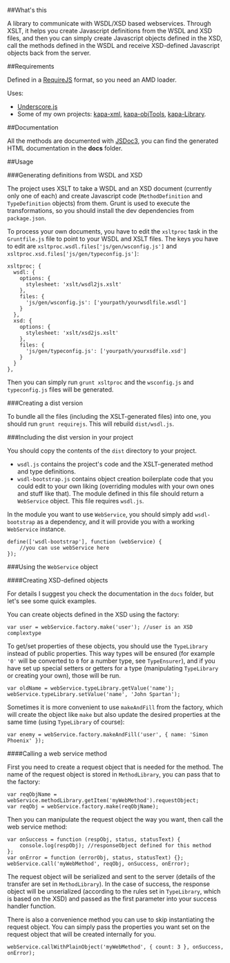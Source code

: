 ##What's this

A library to communicate with WSDL/XSD based webservices. Through XSLT, it helps you create Javascript definitions from the WSDL and XSD files, and then you can simply create Javascript objects defined in the XSD, call the methods defined in the WSDL and receive XSD-defined Javascript objects back from the server.

##Requirements

Defined in a [RequireJS](http://requirejs.org/) format, so you need an AMD loader.

Uses: 
 - [Underscore.js](http://underscorejs.org/)
 - Some of my own projects: [kapa-xml](https://github.com/bazmegakapa/kapa-xsd), [kapa-objTools](https://github.com/bazmegakapa/), [kapa-Library](kapa-Library).

##Documentation

All the methods are documented with [JSDoc3](https://github.com/jsdoc3/jsdoc), you can find the generated HTML documentation in the **docs** folder.

##Usage

###Generating definitions from WSDL and XSD

The project uses XSLT to take a WSDL and an XSD document (currently only one of each) and create Javascript code (`MethodDefinition` and `TypeDefinition` objects) from them. Grunt is used to execute the transformations, so you should install the dev dependencies from `package.json`.

To process your own documents, you have to edit the `xsltproc` task in the `Gruntfile.js` file to point to your WSDL and XSLT files. The keys you have to edit are `xsltproc.wsdl.files['js/gen/wsconfig.js']` and `xsltproc.xsd.files['js/gen/typeconfig.js']`:

    xsltproc: {
      wsdl: {
        options: {
          stylesheet: 'xslt/wsdl2js.xslt'
        },
        files: {
          'js/gen/wsconfig.js': ['yourpath/yourwsdlfile.wsdl']
        }
      },
      xsd: {
        options: {
          stylesheet: 'xslt/xsd2js.xslt'
        },
        files: {
          'js/gen/typeconfig.js': ['yourpath/yourxsdfile.xsd']
        }
      }
    },

Then you can simply run `grunt xsltproc` and the `wsconfig.js` and `typeconfig.js` files will be generated.

###Creating a dist version

To bundle all the files (including the XSLT-generated files) into one, you should run `grunt requirejs`. This will rebuild `dist/wsdl.js`.

###Including the dist version in your project

You should copy the contents of the `dist` directory to your project.

 - `wsdl.js` contains the project's code and the XSLT-generated method and type definitions. 
 - `wsdl-bootstrap.js` contains object creation boilerplate code that you could edit to your own liking (overriding modules with your own ones and stuff like that). The module defined in this file should return a `WebService` object. This file requires `wsdl.js`.

In the module you want to use `WebService`, you should simply add `wsdl-bootstrap` as a dependency, and it will provide you with a working `WebService` instance.

    define(['wsdl-bootstrap'], function (webService) {
        //you can use webService here
    });

###Using the `WebService` object

####Creating XSD-defined objects

For details I suggest you check the documentation in the `docs` folder, but let's see some quick examples.

You can create objects defined in the XSD using the factory:

    var user = webService.factory.make('user'); //user is an XSD complextype

To get/set properties of these objects, you should use the `TypeLibrary` instead of public properties. This way types will be ensured (for example `'0'` will be converted to `0` for a number type, see `TypeEnsurer`), and if you have set up special setters or getters for a type (manipulating `TypeLibrary` or creating your own), those will be run.

    var oldName = webService.typeLibrary.getValue('name');
    webService.typeLibrary.setValue('name', 'John Spartan');

Sometimes it is more convenient to use `makeAndFill` from the factory, which will create the object like `make` but also update the desired properties at the same time (using `TypeLibrary` of course):

    var enemy = webService.factory.makeAndFill('user', { name: 'Simon Phoenix' });

####Calling a web service method

First you need to create a request object that is needed for the method. The name of the request object is stored in `MethodLibrary`, you can pass that to the factory:

    var reqObjName = webService.methodLibrary.getItem('myWebMethod').requestObject;
    var reqObj = webService.factory.make(reqObjName);

Then you can manipulate the request object the way you want, then call the web service method:

    var onSuccess = function (respObj, status, statusText) {
        console.log(respObj); //responseObject defined for this method
    };
    var onError = function (errorObj, status, statusText) {};
    webService.call('myWebMethod', reqObj, onSuccess, onError);

The request object will be serialized and sent to the server (details of the transfer are set in `MethodLibrary`). In the case of success, the response object will be unserialized (according to the rules set in `TypeLibrary`, which is based on the XSD) and passed as the first parameter into your success handler function.

There is also a convenience method you can use to skip instantiating the request object. You can simply pass the properties you want set on the request object that will be created internally for you.

    webService.callWithPlainObject('myWebMethod', { count: 3 }, onSuccess, onError);